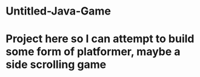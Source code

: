 # Untitled-Java-Game
# Project here so I can attempt to build some form of platformer, maybe a side scrolling game